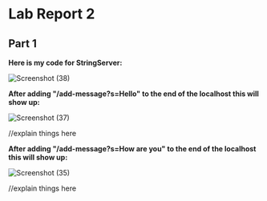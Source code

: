 # Lab Report 2

## Part 1

**Here is my code for StringServer:**

![Screenshot (38)](https://user-images.githubusercontent.com/103862450/215586307-cb148d5c-83db-4fdc-94f4-9165636043a0.png)

**After adding "/add-message?s=Hello" to the end of the localhost this will show up:**

![Screenshot (37)](https://user-images.githubusercontent.com/103862450/215585355-b991c462-e6f9-46e3-a1b8-8ceb63142c40.png)

//explain things here


**After adding "/add-message?s=How are you" to the end of the localhost this will show up:**

![Screenshot (35)](https://user-images.githubusercontent.com/103862450/215585494-a0eebe34-b4cc-4309-81f9-b4f9e1cee415.png)

//explain things here
